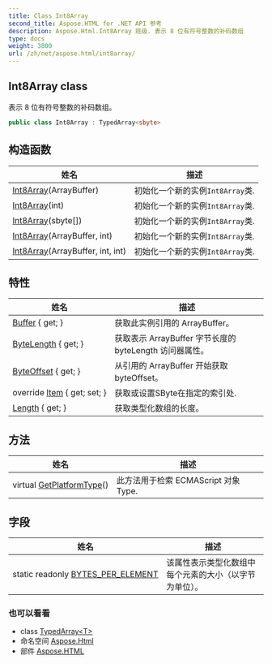 ```yaml
---
title: Class Int8Array
second_title: Aspose.HTML for .NET API 参考
description: Aspose.Html.Int8Array 班级. 表示 8 位有符号整数的补码数组
type: docs
weight: 3800
url: /zh/net/aspose.html/int8array/
---
```

## Int8Array class

表示 8 位有符号整数的补码数组。

```csharp
public class Int8Array : TypedArray<sbyte>
```

## 构造函数

| 姓名 | 描述 |
| --- | --- |
| [Int8Array](int8array/#constructor)(ArrayBuffer) | 初始化一个新的实例`Int8Array`类. |
| [Int8Array](int8array/#constructor_3)(int) | 初始化一个新的实例`Int8Array`类. |
| [Int8Array](int8array/#constructor_4)(sbyte[]) | 初始化一个新的实例`Int8Array`类. |
| [Int8Array](int8array/#constructor_1)(ArrayBuffer, int) | 初始化一个新的实例`Int8Array`类. |
| [Int8Array](int8array/#constructor_2)(ArrayBuffer, int, int) | 初始化一个新的实例`Int8Array`类. |

## 特性

| 姓名 | 描述 |
| --- | --- |
| [Buffer](../../aspose.html/typedarray/buffer/) { get; } | 获取此实例引用的 ArrayBuffer。 |
| [ByteLength](../../aspose.html/typedarray/bytelength/) { get; } | 获取表示 ArrayBuffer 字节长度的 byteLength 访问器属性。 |
| [ByteOffset](../../aspose.html/typedarray/byteoffset/) { get; } | 从引用的 ArrayBuffer 开始获取 byteOffset。 |
| override [Item](../../aspose.html/int8array/item/) { get; set; } | 获取或设置SByte在指定的索引处. |
| [Length](../../aspose.html/typedarray/length/) { get; } | 获取类型化数组的长度。 |

## 方法

| 姓名 | 描述 |
| --- | --- |
| virtual [GetPlatformType](../../aspose.html.dom/domobject/getplatformtype/)() | 此方法用于检索 ECMAScript 对象Type. |

## 字段

| 姓名 | 描述 |
| --- | --- |
| static readonly [BYTES_PER_ELEMENT](../../aspose.html/int8array/bytes_per_element/) | 该属性表示类型化数组中每个元素的大小（以字节为单位）。 |

### 也可以看看

* class [TypedArray&lt;T&gt;](../typedarray-1/)
* 命名空间 [Aspose.Html](../../aspose.html/)
* 部件 [Aspose.HTML](../../)


